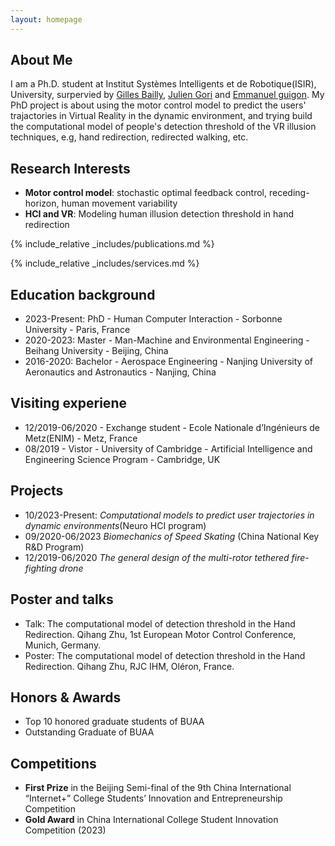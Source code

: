 ```yaml
---
layout: homepage
---
```


## About Me

I am a Ph.D. student at Institut Systèmes Intelligents et de Robotique(ISIR), University, surpervied by [Gilles Bailly](https://hci.isir.upmc.fr/gilles-bailly/), [Julien Gori](https://scholar.google.com/citations?user=YL0cIIMAAAAJ&hl=en) and [Emmanuel guigon](http://e.guigon.free.fr/). My PhD project is about using the motor control model to predict the users' trajactories in Virtual Reality in the dynamic environment, and trying build the computational model of people's detection threshold of the VR illusion techniques, e.g, hand redirection, redirected walking, etc.

## Research Interests

- **Motor control model**: stochastic optimal feedback control, receding-horizon, human movement variability
- **HCI and VR**: Modeling human illusion detection threshold in hand redirection
  
{% include_relative _includes/publications.md %}

{% include_relative _includes/services.md %}

## Education background
- 2023-Present: PhD - Human Computer Interaction - Sorbonne University - Paris, France
- 2020-2023: Master - Man-Machine and Environmental Engineering - Beihang University - Beijing, China
- 2016-2020: Bachelor - Aerospace Engineering - Nanjing University of Aeronautics and Astronautics - Nanjing, China

## Visiting experiene
- 12/2019-06/2020 - Exchange student - Ecole Nationale d’Ingénieurs de Metz(ENIM) - Metz, France
- 08/2019 - Vistor - University of Cambridge - Artificial Intelligence and Engineering Science Program - Cambridge, UK

## Projects
- 10/2023-Present: _Computational models to predict user trajectories in dynamic environments_(Neuro HCI program)
- 09/2020-06/2023  _Biomechanics of Speed Skating_ (China National Key R&D Program)
- 12/2019-06/2020 _The general design of the multi-rotor tethered fire-fighting drone_

## Poster and talks
-  Talk: The computational model of detection threshold in the Hand Redirection. Qihang Zhu, 1st European Motor Control Conference, Munich, Germany.
-  Poster: The computational model of detection threshold in the Hand Redirection. Qihang Zhu, RJC IHM, Oléron, France.

## Honors & Awards
-  Top 10 honored graduate students of BUAA
-  Outstanding Graduate of BUAA

## Competitions
-  **First Prize** in the Beijing Semi-final of the 9th China International “Internet+” College Students’ Innovation and Entrepreneurship Competition
-  **Gold Award** in China International College Student Innovation Competition (2023)

